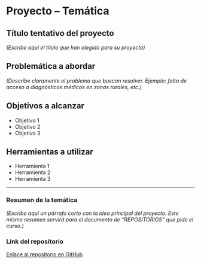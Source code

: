 # Proyecto – Temática

## Título tentativo del proyecto
*(Escribe aquí el título que han elegido para su proyecto)*

## Problemática a abordar
*(Describe claramente el problema que buscan resolver. Ejemplo: falta de acceso a diagnósticos médicos en zonas rurales, etc.)*

## Objetivos a alcanzar
- Objetivo 1  
- Objetivo 2  
- Objetivo 3  

## Herramientas a utilizar
- Herramienta 1  
- Herramienta 2  
- Herramienta 3  

---

### Resumen de la temática
*(Escribe aquí un párrafo corto con la idea principal del proyecto. Este mismo resumen servirá para el documento de “REPOSITORIOS” que pide el curso.)*

### Link del repositorio
[Enlace al repositorio en GitHub](https://github.com/usuario/GRUPO-XX-ISB-2025)  

